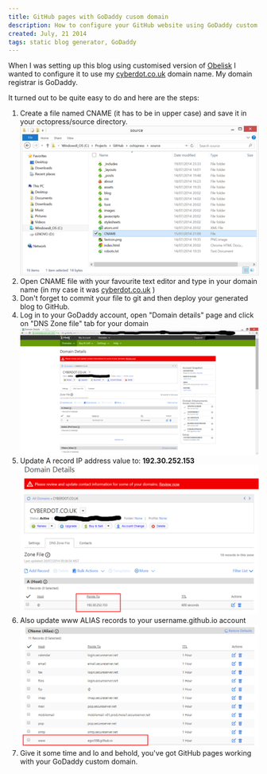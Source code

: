 ```yaml
---
title: GitHub pages with GoDaddy cusom domain
description: How to configure your GitHub website using GoDaddy custom domain
created: July, 21 2014
tags: static blog generator, GoDaddy
---
```



When I was setting up this blog using customised version of [Obelisk](https://github.com/BennyHallett/obelisk) I
wanted to configure it to use my [cyberdot.co.uk](http://cyberdot.co.uk) domain name.
My domain registrar is GoDaddy.

It turned out to be quite easy to do and here are the steps:

1. Create a file named CNAME (it has to be in upper case) and save it in your octopress/source&nbsp;directory.
   ![CNAME file](/assets/img/posts/cname_src.png "CNAME file")
2. Open CNAME file with your favourite text editor and type in your domain name (in my case it was [cyberdot.co.uk](http://cyberdot.co.uk) )
3. Don't forget to commit your file to git and then deploy your generated blog to GitHub.
4. Log in to your GoDaddy account, open "Domain details" page and click on "DNS Zone file" tab for your domain
  ![GoDaddy domain details](/assets/img/posts/godaddy_domain_details.png "GoDaddy domain details")
5. Update A record IP address value to: **192.30.252.153**
  ![A record IP](/assets/img/posts/a_host_update.png "A record IP")
6. Also update www ALIAS records to your username.github.io account
  ![www ALIAS update](/assets/img/posts/www_update.png "www ALIAS update")
7. Give it some time and lo and behold, you've got GitHub pages working with your GoDaddy custom domain.
